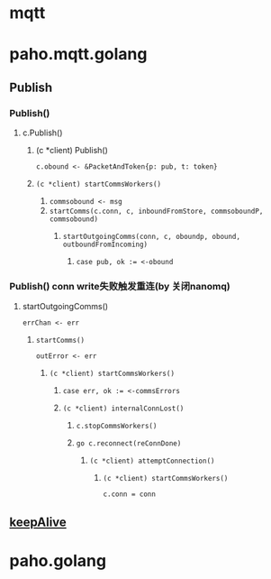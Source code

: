 # mqtt
# paho.mqtt.golang

## Publish
### Publish()
1. c.Publish()
   1. (c *client) Publish()

      `c.obound <- &PacketAndToken{p: pub, t: token}`
   1. `(c *client) startCommsWorkers()`

        1. `commsobound <- msg`
        2. `startComms(c.conn, c, inboundFromStore, commsoboundP, commsobound)`
            1. `startOutgoingComms(conn, c, oboundp, obound, outboundFromIncoming)`

                1. `case pub, ok := <-obound`

### Publish() conn write失败触发重连(by 关闭nanomq)
1. startOutgoingComms()

    `errChan <- err`
    
    1. `startComms()`

        `outError <- err`

        1. `(c *client) startCommsWorkers()`

            1. `case err, ok := <-commsErrors`
            2. `(c *client) internalConnLost()`

                1. `c.stopCommsWorkers()`
                2. `go c.reconnect(reConnDone)`

                    1. `(c *client) attemptConnection()`

                        1. `(c *client) startCommsWorkers()`

                            `c.conn = conn`
## [keepAlive](https://blog.csdn.net/HONGcheng930728/article/details/111137375)

# paho.golang